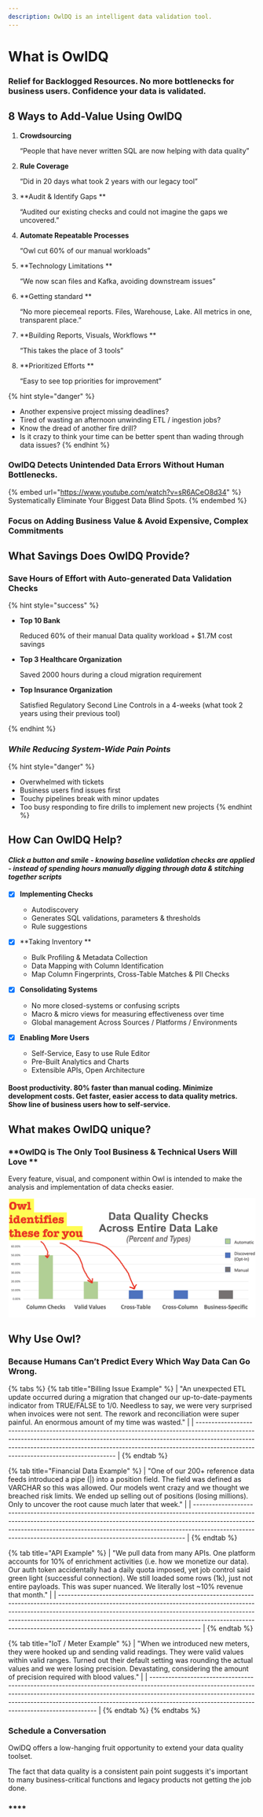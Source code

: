 ```yaml
---
description: OwlDQ is an intelligent data validation tool.
---
```


# What is OwlDQ

### Relief for Backlogged Resources. No more bottlenecks for business users. Confidence your data is validated.

## 8 Ways to Add-Value Using OwlDQ

1.  **Crowdsourcing**

    “People that have never written SQL are now helping with data quality” 
2.  **Rule Coverage**

    “Did in 20 days what took 2 years with our legacy tool” 
3.  **Audit & Identify Gaps **

    “Audited our existing checks and could not imagine the gaps we uncovered.” 
4.  **Automate Repeatable Processes**

    “Owl cut 60% of our manual workloads” 
5.  **Technology Limitations **

    “We now scan files and Kafka, avoiding downstream issues” 
6.  **Getting standard  **

    “No more piecemeal reports. Files, Warehouse, Lake. All metrics in one, transparent place.” 
7.  **Building Reports, Visuals, Workflows **

    “This takes the place of 3 tools” 
8.  **Prioritized Efforts **

    “Easy to see top priorities for improvement” 

{% hint style="danger" %}
* Another expensive project missing deadlines?
* Tired of wasting an afternoon unwinding ETL / ingestion jobs?
* Know the dread of another fire drill?
* Is it crazy to think your time can be better spent than wading through data issues?
{% endhint %}

### OwlDQ Detects Unintended Data Errors Without Human Bottlenecks.

{% embed url="https://www.youtube.com/watch?v=sR6ACeO8d34" %}
Systematically Eliminate Your Biggest Data Blind Spots.
{% endembed %}

### **Focus on Adding Business Value & Avoid Expensive, Complex Commitments**

## What Savings Does OwlDQ Provide? 

### **Save Hours of Effort with Auto-generated Data Validation Checks**

{% hint style="success" %}
*   **Top 10 Bank** 

    Reduced 60% of their manual Data quality workload + $1.7M cost savings 


*   **Top 3 Healthcare Organization** 

    Saved 2000 hours during a cloud migration requirement


*   **Top Insurance Organization** 

    Satisfied Regulatory Second Line Controls in a 4-weeks (what took 2 years using their previous tool)

     
{% endhint %}

### _**While Reducing System-Wide Pain Points**_

{% hint style="danger" %}
* Overwhelmed with tickets 
* Business users find issues first
* Touchy pipelines break with minor updates
* Too busy responding to fire drills to implement new projects
{% endhint %}

## How Can OwlDQ Help?

#### _Click a button and smile - knowing baseline validation checks are applied - instead of spending hours manually digging through data & stitching together scripts_

*   [x] **Implementing Checks**

    * Autodiscovery
    * Generates SQL validations, parameters & thresholds
    * Rule suggestions 


*   [x] **Taking Inventory **

    * Bulk Profiling & Metadata Collection 
    * Data Mapping with Column Identification 
    * Map Column Fingerprints, Cross-Table Matches & PII Checks


*   [x] **Consolidating Systems**

    * No more closed-systems or confusing scripts
    * Macro & micro views for measuring effectiveness over time
    * Global management Across Sources / Platforms / Environments 


* [x] **Enabling More Users**
  * Self-Service, Easy to use Rule Editor 
  * Pre-Built Analytics and Charts 
  * Extensible APIs, Open Architecture

#### **Boost productivity. 80% faster than manual coding. Minimize development costs. Get faster, easier access to data quality metrics. Show line of business users how to self-service.**

## What **makes OwlDQ unique**?

### **OwlDQ is The Only Tool Business & Technical Users Will Love **

Every feature, visual, and component within Owl is intended to make the analysis and implementation of data checks easier.

![](../.gitbook/assets/screenshot-2020-07-19-at-7.31.37-pm.png)

## Why Use Owl?

### Because Humans Can’t Predict Every Which Way Data Can Go Wrong.

{% tabs %}
{% tab title="Billing Issue Example" %}
| "An unexpected ETL update occurred during a migration that changed our up-to-date-payments indicator from TRUE/FALSE to 1/0. Needless to say, we were very surprised when invoices were not sent. The rework and reconciliation were super painful. An enormous amount of my time was wasted." |
| ---------------------------------------------------------------------------------------------------------------------------------------------------------------------------------------------------------------------------------------------------------------------------------------------- |
{% endtab %}

{% tab title="Financial Data Example" %}
| "One of our 200+ reference data feeds introduced a pipe (\|) into a position field. The field was defined as VARCHAR so this was allowed. Our models went crazy and we thought we breached risk limits. We ended up selling out of positions (losing millions). Only to uncover the root cause much later that week." |
| --------------------------------------------------------------------------------------------------------------------------------------------------------------------------------------------------------------------------------------------------------------------------------------------------------------------- |
{% endtab %}

{% tab title="API Example" %}
| "We pull data from many APIs. One platform accounts for 10% of enrichment activities (i.e. how we monetize our data). Our auth token accidentally had a daily quota imposed, yet job control said green light (successful connection). We still loaded some rows (1k), just not entire payloads. This was super nuanced. We literally lost \~10% revenue that month." |
| --------------------------------------------------------------------------------------------------------------------------------------------------------------------------------------------------------------------------------------------------------------------------------------------------------------------------------------------------------------------- |
{% endtab %}

{% tab title="IoT / Meter Example" %}
| "When we introduced new meters, they were hooked up and sending valid readings. They were valid values within valid ranges. Turned out their default setting was rounding the actual values and we were losing precision. Devastating, considering the amount of precision required with blood values." |
| ------------------------------------------------------------------------------------------------------------------------------------------------------------------------------------------------------------------------------------------------------------------------------------------------------- |
{% endtab %}
{% endtabs %}

### Schedule a Conversation

OwlDQ offers a low-hanging fruit opportunity to extend your data quality toolset.

The fact that data quality is a consistent pain point suggests it's important to many business-critical functions and legacy products not getting the job done.

### ****
